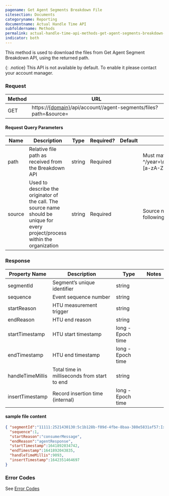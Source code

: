 ```yaml
---
pagename: Get Agent Segments Breakdown File
sitesection: Documents
categoryname: Reporting
documentname: Actual Handle Time API
subfoldername: Methods
permalink: actual-handle-time-api-methods-get-agent-segments-breakdown-file.html
indicator: both
---
```


This method is used to download the files from Get Agent Segment Breakdown API, using the returned path.

{: .notice}
This API is not available by default. To enable it please contact your account manager.

### Request

| Method | URL                                                                                                                                        |
|--------|--------------------------------------------------------------------------------------------------------------------------------------------|
| GET    | https://[{domain}](/agent-domain-domain-api.html)/api/account/<accountId>/agent-segments/files?path=<relativeFilePath>&source=<sourceName> |

#### Request Query Parameters

| Name   | Description                                                                                                                     | Type   | Required? | Default | Notes                                                                                                                                  |
|--------|---------------------------------------------------------------------------------------------------------------------------------|--------|-----------|---------|----------------------------------------------------------------------------------------------------------------------------------------|
| path   | Relative file path as received from the Breakdown API                                                                           | string | Required  |         | Must match the following regex:  ^/year=\d{4}/month=\d{1,2}/day=\d{1,2}/hour=\d{1,2}/accountId=[a-zA-Z0-9]+/[a-zA-Z0-9_.-]+\.json\.gz$ |
| source | Used to describe the originator of the call. The source name should be unique for every project/process within the organization | string | Required  |         | Source name should be up to 20 characters , Must match the following regex: ^[a-zA-Z0-9_]+$  Example: LP_AgentUI                       |

### Response

| Property Name    | Description                                  | Type              | Notes |
|------------------|----------------------------------------------|-------------------|-------|
| segmentId        | Segment’s unique identifier                  | string            |       |
| sequence         | Event sequence number                        | string            |       |
| startReason      | HTU measurement trigger                      | string            |       |
| endReason        | HTU end reason                               | string            |       |
| startTimestamp   | HTU start timestamp                          | long - Epoch time |       |
| endTimestamp     | HTU end timestamp                            | long - Epoch time |       |
| handleTimeMillis | Total time in milliseconds from start to end | string            |       |
| insertTimestamp  | Record insertion time (internal)             | long - Epoch time |       |

#### sample file content

```json
{ "segmentId":"11111:2521430130:5c1b128b-f09d-4fbe-8baa-380e5831af57:IxRLk7ToTdmJL5BW2eACOA",
  "sequence":1,
  "startReason":"consumerMessage",
  "endReason":"agentResponse",
  "startTimestamp":1641892034742,
  "endTimestamp":1641892043835,
  "handleTimeMillis":9093,
  "insertTimestamp":1642351464697
}
```

### Error Codes

See [Error Codes](actual-handle-time-api-error-codes.html)
